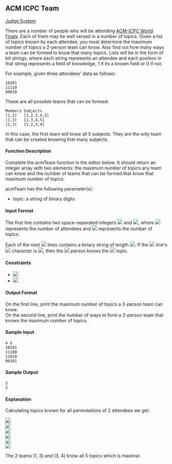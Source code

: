 ## ACM ICPC Team

[Judge System](https://www.hackerrank.com/challenges/acm-icpc-team/problem)

There are a number of people who will be attending [ACM-ICPC World Finals](https://en.wikipedia.org/wiki/International_Collegiate_Programming_Contest). Each of them may be well versed in a number of topics. Given a list of topics known by each attendee, you must determine the maximum number of topics a 2-person team can know. Also find out how many ways a team can be formed to know that many topics. Lists will be in the form of bit strings, where each string represents an attendee and each position in that string represents a field of knowledge, 1 if its a known field or 0 if not.

For example, given three attendees' data as follows:
````
10101
11110
00010
````
These are all possible teams that can be formed:
````
Members Subjects
(1,2)   [1,2,3,4,5]
(1,3)   [1,3,4,5]
(2,3)   [1,2,3,4]
````
In this case, the first team will know all 5 subjects. They are the only team that can be created knowing that many subjects.

#### Function Description

Complete the acmTeam function in the editor below. It should return an integer array with two elements: the maximum number of topics any team can know and the number of teams that can be formed that know that maximum number of topics.

acmTeam has the following parameter(s):

- topic: a string of binary digits

#### Input Format

The first line contains two space-separated integers <img src="https://latex.codecogs.com/svg.latex?n"> and <img src="https://latex.codecogs.com/svg.latex?m">, where <img src="https://latex.codecogs.com/svg.latex?n"> represents the number of attendees and <img src="https://latex.codecogs.com/svg.latex?m"> represents the number of topics.

Each of the next <img src="https://latex.codecogs.com/svg.latex?n"> lines contains a binary string of length <img src="https://latex.codecogs.com/svg.latex?m">. If the <img src="https://latex.codecogs.com/svg.latex?\Large&space;i^{th}"> line's <img src="https://latex.codecogs.com/svg.latex?j^{th}"> character is <img src="https://latex.codecogs.com/svg.latex?1">, then the <img src="https://latex.codecogs.com/svg.latex?i^{th}"> person knows the <img src="https://latex.codecogs.com/svg.latex?j^{th}"> topic.

#### Constraints
- <img src="https://latex.codecogs.com/svg.latex?\Large&space;2\le{n}\le{500}">
- <img src="https://latex.codecogs.com/svg.latex?\Large&space;1\le{m}\le{500}">

#### Output Format

On the first line, print the maximum number of topics a 2-person team can know.<br>
On the second line, print the number of ways to form a 2-person team that knows the maximum number of topics.

#### Sample Input
````
4 5
10101
11100
11010
00101
````
#### Sample Output
````
5
2
````
#### Explanation

Calculating topics known for all permutations of 2 attendees we get:

<img src="https://latex.codecogs.com/svg.latex?\Large&space;(1,2)\rightarrow{4}"><br>
<img src="https://latex.codecogs.com/svg.latex?\Large&space;(1,3)\rightarrow{5}"><br>
<img src="https://latex.codecogs.com/svg.latex?\Large&space;(1,4)\rightarrow{3}"><br>
<img src="https://latex.codecogs.com/svg.latex?\Large&space;(2,3)\rightarrow{4}"><br>
<img src="https://latex.codecogs.com/svg.latex?\Large&space;(2,4)\rightarrow{4}"><br>
<img src="https://latex.codecogs.com/svg.latex?\Large&space;(3,4)\rightarrow{5}">

The 2 teams (1, 3) and (3, 4) know all 5 topics which is maximal.
